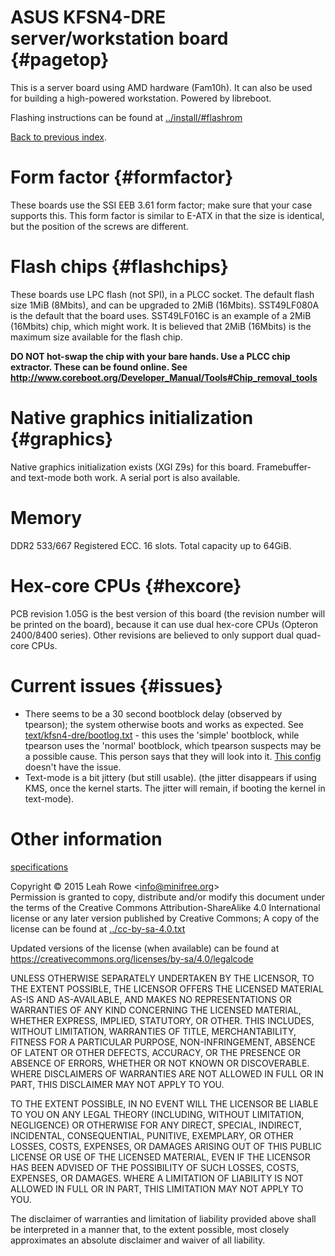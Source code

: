 <div class="section">

ASUS KFSN4-DRE server/workstation board {#pagetop}
=======================================

This is a server board using AMD hardware (Fam10h). It can also be used
for building a high-powered workstation. Powered by libreboot.

Flashing instructions can be found at
[../install/\#flashrom](../install/#flashrom)

[Back to previous index](./).

</div>

<div class="section">

Form factor {#formfactor}
===========

These boards use the SSI EEB 3.61 form factor; make sure that your case
supports this. This form factor is similar to E-ATX in that the size is
identical, but the position of the screws are different.

</div>

<div class="section">

Flash chips {#flashchips}
===========

These boards use LPC flash (not SPI), in a PLCC socket. The default
flash size 1MiB (8Mbits), and can be upgraded to 2MiB (16Mbits).
SST49LF080A is the default that the board uses. SST49LF016C is an
example of a 2MiB (16Mbits) chip, which might work. It is believed that
2MiB (16Mbits) is the maximum size available for the flash chip.

**DO NOT hot-swap the chip with your bare hands. Use a PLCC chip
extractor. These can be found online. See
<http://www.coreboot.org/Developer_Manual/Tools#Chip_removal_tools>**

</div>

<div class="section">

Native graphics initialization {#graphics}
==============================

Native graphics initialization exists (XGI Z9s) for this board.
Framebuffer- and text-mode both work. A serial port is also available.

</div>

<div class="section">

Memory
======

DDR2 533/667 Registered ECC. 16 slots. Total capacity up to 64GiB.

</div>

<div class="section">

Hex-core CPUs {#hexcore}
=============

PCB revision 1.05G is the best version of this board (the revision
number will be printed on the board), because it can use dual hex-core
CPUs (Opteron 2400/8400 series). Other revisions are believed to only
support dual quad-core CPUs.

</div>

<div class="section">

Current issues {#issues}
==============

-   There seems to be a 30 second bootblock delay (observed by
    tpearson); the system otherwise boots and works as expected. See
    [text/kfsn4-dre/bootlog.txt](text/kfsn4-dre/bootlog.txt) - this uses
    the \'simple\' bootblock, while tpearson uses the \'normal\'
    bootblock, which tpearson suspects may be a possible cause. This
    person says that they will look into it. [This
    config](http://review.coreboot.org/gitweb?p=board-status.git;a=blob;f=asus/kfsn4-dre/4.0-10101-g039edeb/2015-06-27T03:59:16Z/config.txt;h=4742905c185a93fbda8eb14322dd82c70641aef0;hb=055f5df4e000a97453dfad6c91c2d06ea22b8545)
    doesn\'t have the issue.
-   Text-mode is a bit jittery (but still usable). (the jitter
    disappears if using KMS, once the kernel starts. The jitter will
    remain, if booting the kernel in text-mode).

</div>

<div class="section">

Other information
=================

[specifications](ftp://ftp.sgi.com/public/Technical%20Support/Pdf%20files/Asus/kfsn4-dre.pdf)

</div>

<div class="section">

Copyright © 2015 Leah Rowe &lt;info@minifree.org&gt;\
Permission is granted to copy, distribute and/or modify this document
under the terms of the Creative Commons Attribution-ShareAlike 4.0
International license or any later version published by Creative
Commons; A copy of the license can be found at
[../cc-by-sa-4.0.txt](../cc-by-sa-4.0.txt)

Updated versions of the license (when available) can be found at
<https://creativecommons.org/licenses/by-sa/4.0/legalcode>

UNLESS OTHERWISE SEPARATELY UNDERTAKEN BY THE LICENSOR, TO THE EXTENT
POSSIBLE, THE LICENSOR OFFERS THE LICENSED MATERIAL AS-IS AND
AS-AVAILABLE, AND MAKES NO REPRESENTATIONS OR WARRANTIES OF ANY KIND
CONCERNING THE LICENSED MATERIAL, WHETHER EXPRESS, IMPLIED, STATUTORY,
OR OTHER. THIS INCLUDES, WITHOUT LIMITATION, WARRANTIES OF TITLE,
MERCHANTABILITY, FITNESS FOR A PARTICULAR PURPOSE, NON-INFRINGEMENT,
ABSENCE OF LATENT OR OTHER DEFECTS, ACCURACY, OR THE PRESENCE OR ABSENCE
OF ERRORS, WHETHER OR NOT KNOWN OR DISCOVERABLE. WHERE DISCLAIMERS OF
WARRANTIES ARE NOT ALLOWED IN FULL OR IN PART, THIS DISCLAIMER MAY NOT
APPLY TO YOU.

TO THE EXTENT POSSIBLE, IN NO EVENT WILL THE LICENSOR BE LIABLE TO YOU
ON ANY LEGAL THEORY (INCLUDING, WITHOUT LIMITATION, NEGLIGENCE) OR
OTHERWISE FOR ANY DIRECT, SPECIAL, INDIRECT, INCIDENTAL, CONSEQUENTIAL,
PUNITIVE, EXEMPLARY, OR OTHER LOSSES, COSTS, EXPENSES, OR DAMAGES
ARISING OUT OF THIS PUBLIC LICENSE OR USE OF THE LICENSED MATERIAL, EVEN
IF THE LICENSOR HAS BEEN ADVISED OF THE POSSIBILITY OF SUCH LOSSES,
COSTS, EXPENSES, OR DAMAGES. WHERE A LIMITATION OF LIABILITY IS NOT
ALLOWED IN FULL OR IN PART, THIS LIMITATION MAY NOT APPLY TO YOU.

The disclaimer of warranties and limitation of liability provided above
shall be interpreted in a manner that, to the extent possible, most
closely approximates an absolute disclaimer and waiver of all liability.

</div>
